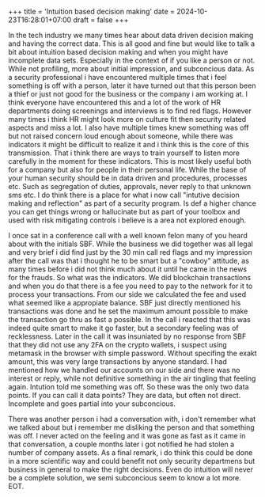 +++
title = 'Intuition based decision making'
date = 2024-10-23T16:28:01+07:00
draft = false
+++

In the tech industry we many times hear about data driven decision making and having the correct data. This is all good and fine but would like to talk a bit about intuition based decision making and when you might have incomplete data sets. Especially in the context of if you like a person or not. While not profiling, more about initial impression, and subconcious data. As a security professional i have encountered multiple times that i feel something is off with a person, later it have turned out that this person been a thief or just not good for the business or the company i am working at. I think everyone have encountered this and a lot of the work of HR departments doing screenings and interviews is to find red flags. However many times i think HR might look more on culture fit then security related aspects and miss a lot. I also have multiple times knew something was off but not raised concern loud enough about someone, while there was indicators it might be difficult to realize it and i think this is the core of this transmission. That i think there are ways to train yourself to listen more carefully in the moment for these indicators. This is most likely useful both for a company but also for people in their personal life. While the base of your human security should be in data driven and procedures, processes etc. Such as segregation of duties, approvals, never reply to that unknown sms etc. I do think there is a place for what i now call "intutive decision making and reflection" as part of a security program. Is def a higher chance you can get things wrong or hallucinate but as part of your toolbox and used with risk mitigating controls i believe is a area not explored enough. 

I once sat in a conference call with a well known felon many of you heard about with the initials SBF. While the business we did together was all legal and very brief i did find just by the 30 min call red flags and my impression after the call was that i thought he to be smart but a "cowboy" attitude, as many times before i did not think much about it until he came in the news for the frauds. So what was the indicators. We did blockchain transactions and when you do that there is a fee you need to pay to the network for it to process your transactions. From our side we calculated the fee and used what seemed like a appropiate balance. SBF just directly mentioned his transactions was done and he set the maximum amount possible to make the transaction go thru as fast a possible. In the call i reacted that this was indeed quite smart to make it go faster, but a secondary feeling was of recklessness. Later in the call it was insuniated by no response from SBF that they did not use any 2FA on the crypto wallets, i suspect using metamask in the browser with simple password. Without specifing the exakt amount, this was very large transactions by anyone standard. I had mentioned how we handled our accounts on our side and there was no interest or reply, while not definitive something in the air tingling that feeling again. Intution told me something was off. So these was the only two data points. If you can call it data points? They are data, but often not direct. Incomplete and goes partial into your subconcious. 

There was another person i had a conversation with, i don't remember what we talked about but i remember me disliking the person and that something was off. I never acted on the feeling and it was gone as fast as it came in that conversation, a couple months later i got notified he had stolen a number of company assets. 
As a final remark, i do think this could be done in a more scientific way and could benefit not only security departmens but business in general to make the right decisions. Even do intuition will never be a complete solution, we semi subconcious seem to know a lot more. EOT.
